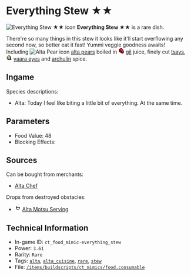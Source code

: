 # Everything Stew ★★

<img src="https://raw.githubusercontent.com/Ceterai/Enternia/main/assetMissing.png" alt="Everything Stew ★★ icon" loading="lazy" height="16px" width="auto" /> **Everything Stew ★★** is a rare dish.

There're so many things in this stew it looks like it'll start overflowing any second now, so better eat it fast! Yummi veggie goodness awaits!  
Including <img src="https://raw.githubusercontent.com/Ceterai/Enternia/main/assetMissing.png" alt="Alta Pear icon" loading="lazy" height="16px" width="auto" /> [alta pears](https://ceterai.github.io/MyEnternia/Wiki/AltaPear) boiled in <img src="https://raw.githubusercontent.com/Ceterai/Enternia/main/items/generic/produce/ct_gil.png" alt="Gil icon" loading="lazy" height="16px" width="auto" /> [gil](https://ceterai.github.io/MyEnternia/Wiki/Gil) juice, finely cut [tsays](https://ceterai.github.io/MyEnternia/Wiki/tsays), <img src="https://raw.githubusercontent.com/Ceterai/Enternia/main/items/generic/produce/ct_yaara_eye.png" alt="Yaara Eye icon" loading="lazy" height="16px" width="auto" /> [yaara eyes](https://ceterai.github.io/MyEnternia/Wiki/YaaraEye) and [archulin](https://ceterai.github.io/MyEnternia/Wiki/archulin) spice.

## Ingame

Species descriptions:

- Alta: Today I feel like biting a little bit of everything. At the same time.

## Parameters

- Food Value: 48
- Blocking Effects: 

## Sources

Can be bought from merchants:

- [Alta Chef](https://ceterai.github.io/MyEnternia/Wiki/AltaChef)

Drops from destroyed obstacles:

- <img src="https://raw.githubusercontent.com/Ceterai/Enternia/main/objects/alta/special/food/motsu/icon.png" alt="Alta Motsu Serving icon" loading="lazy" height="16px" width="auto" /> [Alta Motsu Serving](https://ceterai.github.io/MyEnternia/Wiki/AltaMotsuServing)

## Technical Information

- In-game ID: `ct_food_mimic-everything_stew`
- Power: `3.61`
- Rarity: `Rare`
- Tags: [`alta`](https://ceterai.github.io/MyEnternia/Wiki/Tags/Alta), [`alta_cuisine`](https://ceterai.github.io/MyEnternia/Wiki/Tags/AltaCuisine), [`rare`](https://ceterai.github.io/MyEnternia/Wiki/Tags/Rare), [`stew`](https://ceterai.github.io/MyEnternia/Wiki/Tags/Stew)
- File: [`/items/buildscripts/ct_mimics/food.consumable`](https://github.com/Ceterai/Enternia/blob/main/items/buildscripts/ct_mimics/food.consumable)

